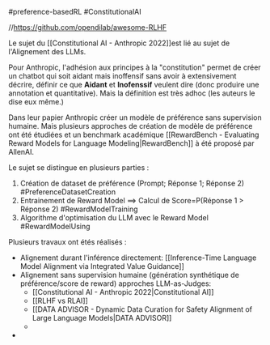 
#preference-basedRL #ConstitutionalAI

//https://github.com/opendilab/awesome-RLHF

Le sujet du [[Constitutional AI - Anthropic 2022]]est lié au sujet de l'Alignement des LLMs.

Pour Anthropic, l'adhésion aux principes à la "constitution" permet de créer un chatbot qui soit aidant mais inoffensif sans avoir à extensivement décrire, définir ce que **Aidant** et **Inofenssif** veulent dire (donc produire une annotation et quantitative). Mais la définition est très adhoc (les auteurs le dise eux même.)

Dans leur papier Anthropic créer un modèle de préférence sans supervision humaine.
Mais plusieurs approches de création de modèle de préférence ont été étudiées et un benchmark académique [[RewardBench - Evaluating Reward Models for Language Modeling|RewardBench]] à été proposé par AllenAI.

Le sujet se distingue en plusieurs parties : 

1. Création de dataset de préférence (Prompt; Réponse 1; Réponse 2) #PreferenceDatasetCreation
2. Entrainement de Reward Model ==> Calcul de Score=P(Réponse 1 > Réponse 2) #RewardModelTraining
3. Algorithme d'optimisation du LLM avec le Reward Model #RewardModelUsing


Plusieurs travaux ont étés réalisés :

- Alignement durant l'inférence directement: [[Inference-Time Language Model Alignment via Integrated Value Guidance]]
- Alignement sans supervision humaine (génération synthétique de préférence/score de reward) approches LLM-as-Judges:
	- [[Constitutional AI - Anthropic 2022|Constitutional AI]]
	-  [[RLHF vs RLAI]]
	- [[DATA ADVISOR - Dynamic Data Curation for Safety Alignment of Large Language Models|DATA ADVISOR]]
	- 
- 










